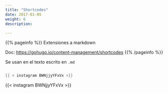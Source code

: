 ```yaml
---
title: "Shortcodes"
date: 2017-01-05
weight: 6
description: 
  
---
```



{{% pageinfo %}}
Extensiones a markdown

Doc: https://gohugo.io/content-management/shortcodes
{{% /pageinfo %}}

Se usan en el texto escrito en `.md`

```go

{{ < instagram BWNjjyYFxVx >}}

```



{{< instagram BWNjjyYFxVx >}}
